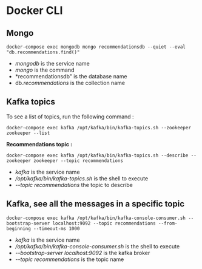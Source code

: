 Docker CLI
==========

Mongo
-----

	docker-compose exec mongodb mongo recommendationsdb --quiet --eval "db.recommendations.find()"
	
- *mongodb* is the service name
- *mongo* is the command
- *recommendationsdb" is the database name
- db.*recommendations* is the collection name

Kafka topics
------------

To see a list of topics, run the following command :

	docker-compose exec kafka /opt/kafka/bin/kafka-topics.sh --zookeeper zookeeper --list
	
**Recommendations topic :**

	docker-compose exec kafka /opt/kafka/bin/kafka-topics.sh --describe --zookeeper zookeeper --topic recommendations
	
- *kafka* is the service name
- */opt/kafka/bin/kafka-topics.sh* is the shell to execute
- *--topic recommendations* the topic to describe

Kafka, see all the messages in a specific topic
-----------------------------------------------

	docker-compose exec kafka /opt/kafka/bin/kafka-console-consumer.sh --bootstrap-server localhost:9092 --topic recommendations --from-beginning --timeout-ms 1000

- *kafka* is the service name
- */opt/kafka/bin/kafka-console-consumer.sh* is the shell to execute
- *--bootstrap-server localhost:9092* is the kafka broker
- *--topic recommendations* is the topic name
